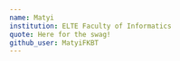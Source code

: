 ```yaml
---
name: Matyi
institution: ELTE Faculty of Informatics
quote: Here for the swag!
github_user: MatyiFKBT
---
```

